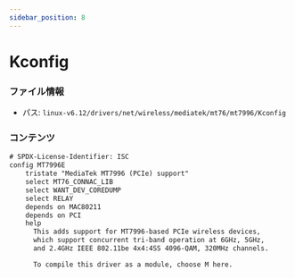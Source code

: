 ```yaml
---
sidebar_position: 8
---
```

# Kconfig

### ファイル情報

- パス: `linux-v6.12/drivers/net/wireless/mediatek/mt76/mt7996/Kconfig`

### コンテンツ

```txt
# SPDX-License-Identifier: ISC
config MT7996E
	tristate "MediaTek MT7996 (PCIe) support"
	select MT76_CONNAC_LIB
	select WANT_DEV_COREDUMP
	select RELAY
	depends on MAC80211
	depends on PCI
	help
	  This adds support for MT7996-based PCIe wireless devices,
	  which support concurrent tri-band operation at 6GHz, 5GHz,
	  and 2.4GHz IEEE 802.11be 4x4:4SS 4096-QAM, 320MHz channels.

	  To compile this driver as a module, choose M here.

```
